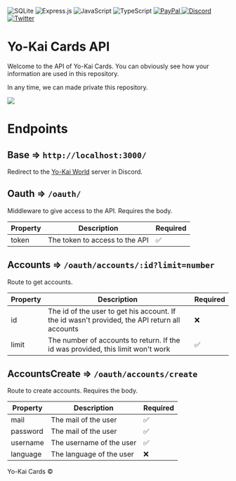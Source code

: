 ![SQLite](https://img.shields.io/badge/sqlite-%2307405e.svg?style=for-the-badge&logo=sqlite&logoColor=white)
![Express.js](https://img.shields.io/badge/express.js-%23404d59.svg?style=for-the-badge&logo=express&logoColor=%2361DAFB)
![JavaScript](https://img.shields.io/badge/javascript-%23323330.svg?style=for-the-badge&logo=javascript&logoColor=%23F7DF1E)
![TypeScript](https://img.shields.io/badge/typescript-%23007ACC.svg?style=for-the-badge&logo=typescript&logoColor=white)
<a href="https://paypal.me/pagos3217">
![PayPal](https://img.shields.io/badge/PayPal-00457C?style=for-the-badge&logo=paypal&logoColor=white) 
</a>
<a href="https://discord.gg/yokaiworld">
![Discord](https://img.shields.io/badge/YoKai_Cards-%237289DA.svg?style=for-the-badge&logo=discord&logoColor=white)
</a><a href="https://twitter.com/YokaiWorld1">
![Twitter](https://img.shields.io/badge/Twitter-%231DA1F2.svg?style=for-the-badge&logo=Twitter&logoColor=white)
</a>

# Yo-Kai Cards API
Welcome to the API of Yo-Kai Cards. You can obviously see how your information are used in this repository.

In any time, we can made private this repository.

![](https://media.discordapp.net/attachments/941714539018321961/1034182743476670495/2140_sin_titulo_20221024211233.png?width=453&height=659)

# Endpoints

## Base => `http://localhost:3000/`
Redirect to the [Yo-Kai World](https://discord.gg/yokaiworld) server in Discord.

## Oauth => `/oauth/`
Middleware to give access to the API.
Requires the body.

| Property | Description | Required |
| - | - | - |
| token | The token to access to the API | ✅

## Accounts => `/oauth/accounts/:id?limit=number`
Route to get accounts.

| Property | Description | Required
| - | - | - |
| id | The id of the user to get his account. If the id wasn't provided, the API return all accounts | ❌
| limit | The number of accounts to return. If the id was provided, this limit won't work | ✅

## AccountsCreate => `/oauth/accounts/create`
Route to create accounts.
Requires the body.

| Property | Description | Required
| - | - | - |
| mail | The mail of the user | ✅
| password | The mail of the user | ✅
| username | The username of the user | ✅
| language | The language of the user | ❌

Yo-Kai Cards ©
